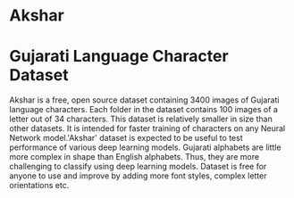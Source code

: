 # Akshar

# Gujarati Language Character Dataset

Akshar is a free, open source dataset containing 3400 images of Gujarati language characters. Each folder in the dataset contains 100 images of a letter out of 34 characters. This dataset is relatively smaller in size than other datasets. It is intended for faster training of characters on any Neural Network model.'Akshar' dataset is expected to be useful to test performance of various deep learning models. Gujarati alphabets are little more complex in shape than English alphabets. Thus, they are more challenging to classify using deep learning models. Dataset is free for anyone to use and improve by adding more font styles, complex letter orientations etc. 
